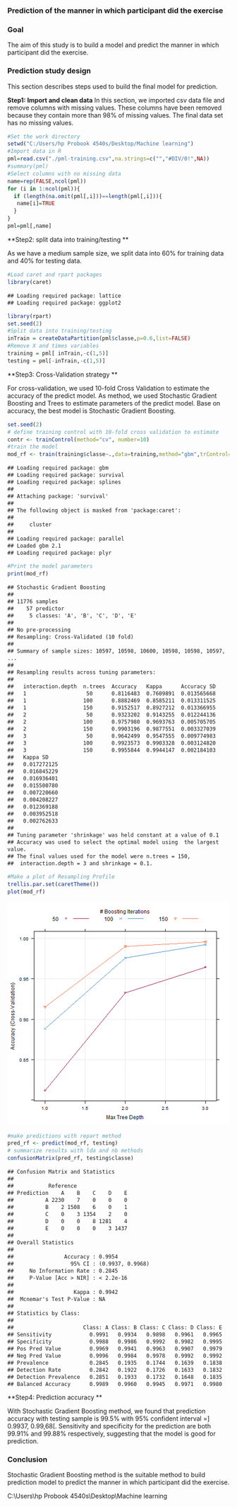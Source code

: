 ---
---
### Prediction of the manner in which participant did the exercise

### Goal

The aim of this study is to build a model and predict the manner in which participant did the exercise.

### Prediction study design

This section describes steps used to build the final model for prediction.

**Step1: Import and clean data**
In this section, we imported csv data file and remove columns with missing values. These columns have been removed because they contain more than 98% of missing values. The final data set has no missing values.


```r
#Set the work directory
setwd("C:/Users/hp Probook 4540s/Desktop/Machine learning")
#Import data in R
pml=read.csv("./pml-training.csv",na.strings=c("","#DIV/0!",NA))
#summary(pml)
#Select columns with no missing data
name=rep(FALSE,ncol(pml))
for (i in 1:ncol(pml)){
  if (length(na.omit(pml[,i]))==length(pml[,i])){
   name[i]=TRUE 
  }
}
pml=pml[,name]
```

**Step2: split data into training/testing **

As we have a medium sample size, we split data into 60% for training data and 40% for testing data.


```r
#Load caret and rpart packages
library(caret)
```

```
## Loading required package: lattice
## Loading required package: ggplot2
```

```r
library(rpart)
set.seed(2)
#Split data into training/testing
inTrain = createDataPartition(pml$classe,p=0.6,list=FALSE)
#Remove X and times variables
training = pml[ inTrain,-c(1,5)]
testing = pml[-inTrain,-c(1,5)]       
```

**Step3: Cross-Validation strategy **

For cross-validation, we used 10-fold Cross Validation to estimate the accuracy of the predict model. As method, we used Stochastic Gradient Boosting and Trees to estimate parameters of the predict model. Base on accuracy, the best model is Stochastic Gradient Boosting.


```r
set.seed(2)
# define training control with 10-fold cross validation to estimate
contr <- trainControl(method="cv", number=10)
#train the model
mod_rf <- train(training$classe~.,data=training,method="gbm",trControl=contr,verbose=FALSE)
```

```
## Loading required package: gbm
## Loading required package: survival
## Loading required package: splines
## 
## Attaching package: 'survival'
## 
## The following object is masked from 'package:caret':
## 
##     cluster
## 
## Loading required package: parallel
## Loaded gbm 2.1
## Loading required package: plyr
```

```r
#Print the model parameters
print(mod_rf)
```

```
## Stochastic Gradient Boosting 
## 
## 11776 samples
##    57 predictor
##     5 classes: 'A', 'B', 'C', 'D', 'E' 
## 
## No pre-processing
## Resampling: Cross-Validated (10 fold) 
## 
## Summary of sample sizes: 10597, 10598, 10600, 10598, 10598, 10597, ... 
## 
## Resampling results across tuning parameters:
## 
##   interaction.depth  n.trees  Accuracy   Kappa      Accuracy SD
##   1                   50      0.8116483  0.7609891  0.013565668
##   1                  100      0.8882469  0.8585211  0.013311525
##   1                  150      0.9152517  0.8927212  0.013366955
##   2                   50      0.9323202  0.9143255  0.012244136
##   2                  100      0.9757980  0.9693763  0.005705705
##   2                  150      0.9903196  0.9877551  0.003327039
##   3                   50      0.9642499  0.9547555  0.009774983
##   3                  100      0.9923573  0.9903328  0.003124820
##   3                  150      0.9955844  0.9944147  0.002184103
##   Kappa SD   
##   0.017272125
##   0.016845229
##   0.016936401
##   0.015500780
##   0.007220660
##   0.004208227
##   0.012369188
##   0.003952518
##   0.002762633
## 
## Tuning parameter 'shrinkage' was held constant at a value of 0.1
## Accuracy was used to select the optimal model using  the largest value.
## The final values used for the model were n.trees = 150,
##  interaction.depth = 3 and shrinkage = 0.1.
```

```r
#Make a plot of Resampling Profile
trellis.par.set(caretTheme())
plot(mod_rf)
```

![plot of chunk unnamed-chunk-3](figure/unnamed-chunk-3-1.png) 

```r
#make predictions with repart method
pred_rf <- predict(mod_rf, testing)
# summarize results with lda and nb methods
confusionMatrix(pred_rf, testing$classe)
```

```
## Confusion Matrix and Statistics
## 
##           Reference
## Prediction    A    B    C    D    E
##          A 2230    7    0    0    0
##          B    2 1508    6    0    1
##          C    0    3 1354    2    0
##          D    0    0    8 1281    4
##          E    0    0    0    3 1437
## 
## Overall Statistics
##                                           
##                Accuracy : 0.9954          
##                  95% CI : (0.9937, 0.9968)
##     No Information Rate : 0.2845          
##     P-Value [Acc > NIR] : < 2.2e-16       
##                                           
##                   Kappa : 0.9942          
##  Mcnemar's Test P-Value : NA              
## 
## Statistics by Class:
## 
##                      Class: A Class: B Class: C Class: D Class: E
## Sensitivity            0.9991   0.9934   0.9898   0.9961   0.9965
## Specificity            0.9988   0.9986   0.9992   0.9982   0.9995
## Pos Pred Value         0.9969   0.9941   0.9963   0.9907   0.9979
## Neg Pred Value         0.9996   0.9984   0.9978   0.9992   0.9992
## Prevalence             0.2845   0.1935   0.1744   0.1639   0.1838
## Detection Rate         0.2842   0.1922   0.1726   0.1633   0.1832
## Detection Prevalence   0.2851   0.1933   0.1732   0.1648   0.1835
## Balanced Accuracy      0.9989   0.9960   0.9945   0.9971   0.9980
```

**Step4: Prediction accuracy **

With Stochastic Gradient Boosting method, we found that prediction accuracy with testing sample is 99.5% with 95% confident interval =] 0.9937, 0.99,68[. Sensitivity and specificity for the prediction are both 99.91% and 99.88% respectively, suggesting that the model is good for prediction.

### Conclusion

Stochastic Gradient Boosting method is the suitable method to build prediction model to predict the manner in which participant did the exercise.

C:\Users\hp Probook 4540s\Desktop\Machine learning
